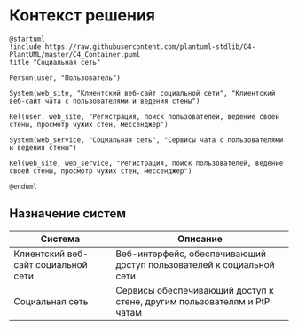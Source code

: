 # Контекст решения

<!-- Окружение системы (роли, участники, внешние системы) и связи системы с ним. Диаграмма контекста C4 и текстовое описание.
-->

```plantuml
@startuml
!include https://raw.githubusercontent.com/plantuml-stdlib/C4-PlantUML/master/C4_Container.puml
title "Социальная сеть"

Person(user, "Пользователь")

System(web_site, "Клиентский веб-сайт социальной сети", "Клиентский веб-сайт чата с пользователями и ведения стены")

Rel(user, web_site, "Регистрация, поиск пользователей, ведение своей стены, просмотр чужих стен, мессенджер")

System(web_service, "Социальная сеть", "Сервисы чата с пользователями и ведения стены")

Rel(web_site, web_service, "Регистрация, поиск пользователей, ведение своей стены, просмотр чужих стен, мессенджер")

@enduml
```

## Назначение систем

| Система                             | Описание                                                                |
| ----------------------------------- | ----------------------------------------------------------------------- |
| Клиентский веб-сайт социальной сети | Веб-интерфейс, обеспечивающий доступ пользователей к социальной сети    |
| Социальная сеть                     | Сервисы обеспечивающий доступ к стене, другим пользователям и PtP чатам |
